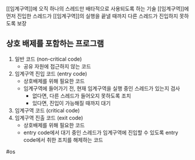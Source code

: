 [[임계구역]]에 오직 하나의 스레드만 배타적으로 사용되도록 하는 기술
[[임계구역]]에 먼저 진입한 스레드가 [[임계구역]]의 실행을 끝낼 때까지 다른 스레드가 진입하지 못하도록 보장
## 상호 배제를 포함하는 프로그램
1. 일반 코드 (non-critical code)
	- 공유 자원에 접근하지 않는 코드
2. 임계구역 진입 코드 (entry code)
	- 상호배제를 위해 필요한 코드
	- 임계구역에 들어가기 전, 현재 임계구역을 실행 중인 스레드가 있는지 검사
		- 없다면, 다른 스레드가 들어오지 못하도록 조치
		- 있다면, 진입이 가능해질 때까지 대기
3. 임계구역 코드 (critical code)
4. 임계구역 진출 코드 (exit code)
	- 상호배제를 위해 필요한 코드
	- entry code에서 대기 중인 스레드가 임계구역에 진입할 수 있도록 entry code에서 취한 조치를 해제하는 코드

#os 
